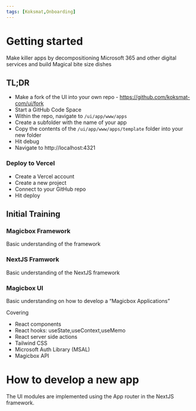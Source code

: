```yaml
---
tags: [Koksmat,Onboarding]
---
```

# Getting started
Make killer apps by decompositioning Microsoft 365 and other digital services and build Magical bite size dishes

## TL;DR
- Make a fork of the UI into your own repo - https://github.com/koksmat-com/ui/fork
- Start a GitHub Code Space
- Within the repo, navigate to `/ui/app/www/apps`
- Create a subfolder with the name of your app
- Copy the contents of the `/ui/app/www/apps/template` folder into your new folder
- Hit debug 
- Navigate to http://localhost:4321

### Deploy to Vercel
- Create a Vercel account
- Create a new project
- Connect to your GitHub repo
- Hit deploy


## Initial Training


### Magicbox Framework
Basic understanding of the framework

###  NextJS Framwork
Basic understanding of the NextJS framework

### Magicbox UI 
Basic understanding on how to develop a “Magicbox Applications” 

Covering 
- React components 
- React hooks: useState,useContext,useMemo
- React server side actions
- Tailwind CSS
- Microsoft Auth Library (MSAL)
- Magicbox API

# How to develop a new app
The UI modules are implemented using the App router in the NextJS framework.
